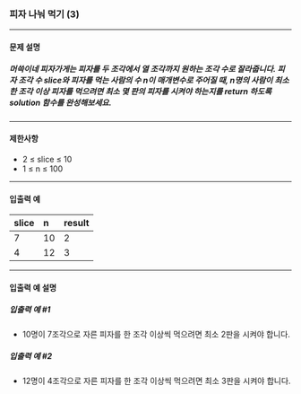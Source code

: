 ### 피자 나눠 먹기 (3)

***

#### 문제 설명
##### 머쓱이네 피자가게는 피자를 두 조각에서 열 조각까지 원하는 조각 수로 잘라줍니다. 피자 조각 수 slice와 피자를 먹는 사람의 수 n이 매개변수로 주어질 때, n명의 사람이 최소 한 조각 이상 피자를 먹으려면 최소 몇 판의 피자를 시켜야 하는지를 return 하도록 solution 함수를 완성해보세요.

***

#### 제한사항
* 2 ≤ slice ≤ 10
* 1 ≤ n ≤ 100

***

#### 입출력 예
slice|	n	|result|
|:-- |:--   |:--
7	 |10    |	2  |
4	 |12    |	3  |

***

#### 입출력 예 설명
##### 입출력 예 #1
* 10명이 7조각으로 자른 피자를 한 조각 이상씩 먹으려면 최소 2판을 시켜야 합니다.

##### 입출력 예 #2
* 12명이 4조각으로 자른 피자를 한 조각 이상씩 먹으려면 최소 3판을 시켜야 합니다.